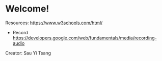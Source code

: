 # Welcome!

Resources:
https://www.w3schools.com/html/

- Record
https://developers.google.com/web/fundamentals/media/recording-audio


Creator: Sau Yi Tsang